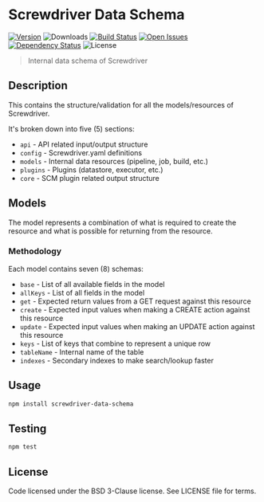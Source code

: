 # Screwdriver Data Schema
[![Version][npm-image]][npm-url] ![Downloads][downloads-image] [![Build Status][status-image]][status-url] [![Open Issues][issues-image]][issues-url] [![Dependency Status][daviddm-image]][daviddm-url] ![License][license-image]

> Internal data schema of Screwdriver

## Description

This contains the structure/validation for all the models/resources of Screwdriver.

It's broken down into five (5) sections:
 - `api` - API related input/output structure
 - `config` - Screwdriver.yaml definitions
 - `models` - Internal data resources (pipeline, job, build, etc.)
 - `plugins` - Plugins (datastore, executor, etc.)
 - `core` - SCM plugin related output structure

## Models

The model represents a combination of what is required to create the resource and what is possible for returning from the resource.

### Methodology

Each model contains seven (8) schemas:
 - `base` - List of all available fields in the model
 - `allKeys` - List of all fields in the model
 - `get` - Expected return values from a GET request against this resource
 - `create` - Expected input values when making a CREATE action against this resource
 - `update` - Expected input values when making an UPDATE action against this resource
 - `keys` - List of keys that combine to represent a unique row
 - `tableName` - Internal name of the table
 - `indexes` - Secondary indexes to make search/lookup faster

## Usage

```bash
npm install screwdriver-data-schema
```

## Testing

```bash
npm test
```

## License

Code licensed under the BSD 3-Clause license. See LICENSE file for terms.

[npm-image]: https://img.shields.io/npm/v/screwdriver-data-schema.svg
[npm-url]: https://npmjs.org/package/screwdriver-data-schema
[downloads-image]: https://img.shields.io/npm/dt/screwdriver-data-schema.svg
[license-image]: https://img.shields.io/npm/l/screwdriver-data-schema.svg
[issues-image]: https://img.shields.io/github/issues/screwdriver-cd/screwdriver.svg
[issues-url]: https://github.com/screwdriver-cd/screwdriver/issues
[status-image]: https://cd.screwdriver.cd/pipelines/12/badge
[status-url]: https://cd.screwdriver.cd/pipelines/12
[daviddm-image]: https://david-dm.org/screwdriver-cd/data-schema.svg?theme=shields.io
[daviddm-url]: https://david-dm.org/screwdriver-cd/data-schema
